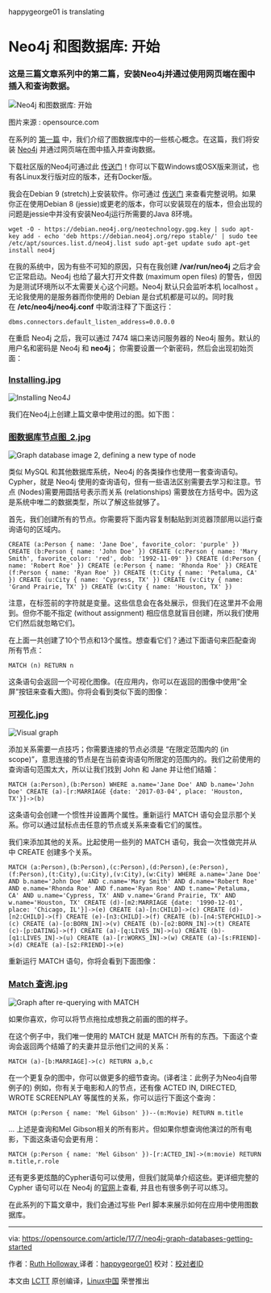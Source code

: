 happygeorge01 is translating

Neo4j 和图数据库: 开始
============================================================

### 这是三篇文章系列中的第二篇，安装Neo4j并通过使用网页端在图中插入和查询数据。

![Neo4j 和图数据库: 开始](https://opensource.com/sites/default/files/styles/image-full-size/public/lead-images/LIFE_wavegraph.png?itok=z4pXCf_c "Neo4j and graph databases: Getting started")

图片来源 : opensource.com

在系列的 [第一篇][8] 中，我们介绍了图数据库中的一些核心概念。在这篇，我们将安装 [Neo4j][9] 并通过网页端在图中插入并查询数据。

下载社区版的Neo4j可通过此 [传送门][10]！你可以下载Windows或OSX版来测试，也有各Linux发行版对应的版本，还有Docker版。

我会在Debian 9 (stretch)上安装软件。你可通过 [传送门][11] 来查看完整说明。如果你正在使用Debian 8 (jessie)或更老的版本，你可以安装现在的版本，但会出现的问题是jessie中并没有安装Neo4j运行所需要的Java 8环境。

```
wget -O - https://debian.neo4j.org/neotechnology.gpg.key | sudo apt-key add - echo 'deb https://debian.neo4j.org/repo stable/' | sudo tee /etc/apt/sources.list.d/neo4j.list sudo apt-get update sudo apt-get install neo4j
```

在我的系统中，因为有些不可知的原因，只有在我创建 **/var/run/neo4j** 之后才会它正常启动。Neo4j 也给了最大打开文件数 (maximum open files) 的警告，但因为是测试环境所以不太需要关心这个问题。Neo4j 默认只会监听本机 localhost 。无论我使用的是服务器而你使用的 Debian 是台式机都是可以的。同时我在 **/etc/neo4j/neo4j.conf** 中取消注释了下面这行：

```
dbms.connectors.default_listen_address=0.0.0.0
```

在重启 Neo4j 之后，我可以通过 7474 端口来访问服务器的 Neo4j 服务。默认的用户名和密码是 Neo4j 和 **neo4j**； 你需要设置一个新密码，然后会出现初始页面：
### [Installing.jpg][1]

![Installing Neo4J](https://opensource.com/sites/default/files/u128651/article_2_image_1.jpg "Installing Neo4J")

我们在Neo4j上创建上篇文章中使用过的图。如下图：

### [图数据库节点图_2.jpg][2]

![Graph database image 2, defining a new type of node](https://opensource.com/sites/default/files/u128651/article_1_image_2.jpg "Graph database image 2, defining a new type of node")

类似 MySQL 和其他数据库系统，Neo4j 的各类操作也使用一套查询语句。Cypher，就是 Neo4j 使用的查询语句，但有一些语法区别需要去学习和注意。节点 (Nodes)需要用圆括号表示而关系 (relationships) 需要放在方括号中。因为这是系统中唯二的数据类型，所以了解这些就够了。

首先，我们创建所有的节点。你需要将下面内容复制黏贴到浏览器顶部用以运行查询语句的区域内。

```
CREATE (a:Person { name: 'Jane Doe', favorite_color: 'purple' }) CREATE (b:Person { name: 'John Doe' }) CREATE (c:Person { name: 'Mary Smith', favorite_color: 'red', dob: '1992-11-09' }) CREATE (d:Person { name: 'Robert Roe' }) CREATE (e:Person { name: 'Rhonda Roe' }) CREATE (f:Person { name: 'Ryan Roe' }) CREATE (t:City { name: 'Petaluma, CA' }) CREATE (u:City { name: 'Cypress, TX' }) CREATE (v:City { name: 'Grand Prairie, TX' }) CREATE (w:City { name: 'Houston, TX' })
```

注意，在标签前的字符就是变量。这些信息会在各处展示，但我们在这里并不会用到。但你不能不指定 (without assignment) 相应信息就盲目创建，所以我们使用它们然后就忽略它们。

在上面一共创建了10个节点和13个属性。想查看它们？通过下面语句来匹配查询所有节点：

```
MATCH (n) RETURN n
```

这条语句会返回一个可视化图像。(在应用内，你可以在返回的图像中使用”全屏”按钮来查看大图)。你将会看到类似下面的图像：

### [可视化.jpg][3]

![Visual graph](https://opensource.com/sites/default/files/u128651/article_2_image_2.jpg "Visual graph")

添加关系需要一点技巧；你需要连接的节点必须是 “在限定范围内的 (in scope)”，意思连接的节点是在当前查询语句所限定的范围内的。我们之前使用的查询语句范围太大，所以让我们找到 John 和 Jane 并让他们结婚：

```
MATCH (a:Person),(b:Person) WHERE a.name='Jane Doe' AND b.name='John Doe' CREATE (a)-[r:MARRIAGE {date: '2017-03-04', place: 'Houston, TX'}]->(b)
```

这条语句会创建一个惯性并设置两个属性。重新运行 MATCH 语句会显示那个关系。你可以通过鼠标点击任意的节点或关系来查看它们的属性。

我们来添加其他的关系。比起使用一些列的 MATCH 语句，我会一次性做完并从中 CREATE 创建多个关系。

```
MATCH (a:Person),(b:Person),(c:Person),(d:Person),(e:Person),(f:Person),(t:City),(u:City),(v:City),(w:City) WHERE a.name='Jane Doe' AND b.name='John Doe' AND c.name='Mary Smith' AND d.name='Robert Roe' AND e.name='Rhonda Roe' AND f.name='Ryan Roe' AND t.name='Petaluma, CA' AND u.name='Cypress, TX' AND v.name='Grand Prairie, TX' AND w.name='Houston, TX' CREATE (d)-[m2:MARRIAGE {date: '1990-12-01', place: 'Chicago, IL'}]->(e) CREATE (a)-[n:CHILD]->(c) CREATE (d)-[n2:CHILD]->(f) CREATE (e)-[n3:CHILD]->(f) CREATE (b)-[n4:STEPCHILD]->(c) CREATE (a)-[o:BORN_IN]->(v) CREATE (b)-[o2:BORN_IN]->(t) CREATE (c)-[p:DATING]->(f) CREATE (a)-[q:LIVES_IN]->(u) CREATE (b)-[q1:LIVES_IN]->(u) CREATE (a)-[r:WORKS_IN]->(w) CREATE (a)-[s:FRIEND]->(d) CREATE (a)-[s2:FRIEND]->(e)
```

重新运行 MATCH 语句，你将会看到下面图像：

### [Match 查询.jpg][4]

![Graph after re-querying with MATCH](https://opensource.com/sites/default/files/u128651/article_2_image_3.jpg "Graph after re-querying with MATCH")

如果你喜欢，你可以将节点拖拉成想我之前画的图的样子。

在这个例子中，我们唯一使用的 MATCH 就是 MATCH 所有的东西。下面这个查询会返回两个结婚了的夫妻并显示他们之间的关系：

```
MATCH (a)-[b:MARRIAGE]->(c) RETURN a,b,c
```

在一个更复杂的图中，你可以做更多的细节查询。(译者注：此例子为Neo4j自带例子的) 例如，你有关于电影和人的节点，还有像 ACTED IN, DIRECTED, WROTE SCREENPLAY 等属性的关系，你可以运行下面这个查询：

```
MATCH (p:Person { name: 'Mel Gibson' })--(m:Movie) RETURN m.title
```

... 上述是查询和Mel Gibson相关的所有影片。但如果你想查询他演过的所有电影，下面这条语句会更有用：

```
MATCH (p:Person { name: 'Mel Gibson' })-[r:ACTED_IN]->(m:movie) RETURN m.title,r.role
```

还有更多更炫酷的Cypher语句可以使用，但我们就简单介绍这些。更详细完整的 Cypher 语句可以在 Neo4j 的[官网][12]上查看, 并且也有很多例子可以练习。

在此系列的下篇文章中，我们会通过写些 Perl 脚本来展示如何在应用中使用图数据库。

--------------------------------------------------------------------------------

via: https://opensource.com/article/17/7/neo4j-graph-databases-getting-started

作者：[Ruth Holloway  ][a]
译者：[happygeorge01](https://github.com/happygeorge01)
校对：[校对者ID](https://github.com/校对者ID)

本文由 [LCTT](https://github.com/LCTT/TranslateProject) 原创编译，[Linux中国](https://linux.cn/) 荣誉推出

[a]:https://opensource.com/users/druthb
[1]:https://opensource.com/file/363066
[2]:https://opensource.com/file/363061
[3]:https://opensource.com/file/363071
[4]:https://opensource.com/file/363076
[5]:https://opensource.com/article/17/7/neo4j-graph-databases-getting-started?rate=hqfP7Li5t_MqS9sV0FXwGAC0fVBoBXOglypRL7c-Zn4
[6]:https://opensource.com/users/druthb
[7]:https://opensource.com/user/36051/feed
[8]:https://opensource.com/article/17/7/fundamentals-graph-databases-neo4j
[9]:https://neo4j.com/
[10]:https://neo4j.com/download/community-edition/
[11]:http://debian.neo4j.org/?_ga=2.172102506.853767004.1499179137-1089522652.1499179137
[12]:https://neo4j.com/docs/developer-manual/current/cypher/
[13]:https://opensource.com/users/druthb
[14]:https://opensource.com/users/druthb
[15]:https://opensource.com/users/druthb
[16]:https://opensource.com/tags/programming
